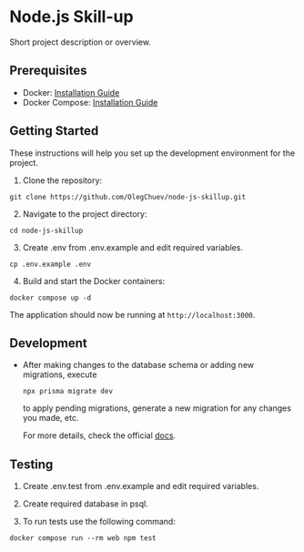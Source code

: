 # Node.js Skill-up

Short project description or overview.

## Prerequisites

- Docker: [Installation Guide](https://docs.docker.com/get-docker/)
- Docker Compose: [Installation Guide](https://docs.docker.com/compose/install/)

## Getting Started

These instructions will help you set up the development environment for the project.

1. Clone the repository:

`git clone https://github.com/OlegChuev/node-js-skillup.git`

2. Navigate to the project directory:

`cd node-js-skillup`

3. Create .env from .env.example and edit required variables.

`cp .env.example .env`

4. Build and start the Docker containers:

`docker compose up -d`

The application should now be running at `http://localhost:3000`.


## Development

* After making changes to the database schema or adding new migrations, execute

  `npx prisma migrate dev`

  to apply pending migrations, generate a new migration for any changes you made, etc.

  For more details, check the official [docs](https://www.prisma.io/docs/concepts/components/prisma-migrate/migrate-development-production).

## Testing

1. Create .env.test from .env.example and edit required variables.

2. Create required database in psql.

3. To run tests use the following command:

`docker compose run --rm web npm test`